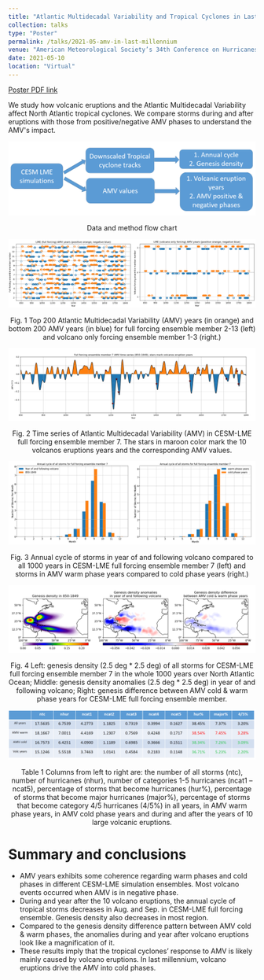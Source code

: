 ```yaml
---
title: "Atlantic Multidecadal Variability and Tropical Cyclones in Last Millennium Climate"
collection: talks
type: "Poster"
permalink: /talks/2021-05-amv-in-last-millennium
venue: "American Meteorological Society’s 34th Conference on Hurricanes and Tropical Meteorology"
date: 2021-05-10
location: "Virtual"
---
```


[Poster PDF link](/files/poster/AMS-34th-hurricane.pdf)

We study how volcanic eruptions and the Atlantic Multidecadal Variability affect North Atlantic tropical cyclones. We compare storms during and after eruptions with those from positive/negative AMV phases to understand the AMV's impact.

![data and method](../figures/presentation/2021-ams-hurricane-poster-figure-0.png)
<p style="text-align: center;">Data and method flow chart</p>

![figure 1](../figures/presentation/2021-ams-hurricane-poster-figure-1.png)
<p style="text-align: center;">Fig. 1 Top 200 Atlantic Multidecadal Variability (AMV) years (in orange) and bottom 200 AMV years (in blue) for full forcing ensemble member 2-13 (left) and volcano only forcing ensemble member 1-3 (right.)</p>

![figure 2](../figures/presentation/2021-ams-hurricane-poster-figure-2.png)
<p style="text-align: center;">Fig. 2 Time series of Atlantic Multidecadal Variability (AMV) in CESM-LME full forcing ensemble member 7. The stars in maroon color mark the 10 volcanos eruptions years and the corresponding AMV values.</p>

![figure 3](../figures/presentation/2021-ams-hurricane-poster-figure-3.png)
<p style="text-align: center;">Fig. 3 Annual cycle of storms in year of and following volcano compared to all 1000 years in CESM-LME full forcing ensemble member 7 (left) and storms in AMV warm phase years compared to cold phase years (right.)</p>

![figure 4](../figures/presentation/2021-ams-hurricane-poster-figure-4.png)
<p style="text-align: center;">Fig. 4 Left: genesis density (2.5 deg * 2.5 deg) of all storms for CESM-LME full forcing ensemble member 7 in the whole 1000 years over North Atlantic Ocean; Middle: genesis density anomalies (2.5 deg * 2.5 deg) in year of and following volcano; Right: genesis difference between AMV cold & warm phase years for CESM-LME full forcing ensemble member.</p>

![table 1](../figures/presentation/2021-ams-hurricane-poster-table-1.png)
<p style="text-align: center;">Table 1 Columns from left to right are: the number of all storms (ntc), number of hurricanes (nhur), number of categories 1-5 hurricanes (ncat1 – ncat5), percentage of storms that become hurricanes (hur%), percentage of storms that become major hurricanes (major%), percentage of storms that become category 4/5 hurricanes (4/5%) in all years, in AMV warm phase years, in AMV cold phase years and during and after the years of 10 large volcanic eruptions.</p>


Summary and conclusions
=======================
* AMV years exhibits some coherence regarding warm phases and cold phases in different CESM-LME simulation ensembles. Most volcano events occurred when AMV is in negative phase.
* During and year after the 10 volcano eruptions, the annual cycle of tropical storms decreases in Aug. and Sep. in CESM-LME full forcing ensemble. Genesis density also decreases in most region.
* Compared to the genesis density difference pattern between AMV cold & warm phases, the anomalies during and year after volcano eruptions look like a magnification of it.
* These results imply that the tropical cyclones’ response to AMV is likely mainly caused by volcano eruptions. In last millennium, volcano eruptions drive the AMV into cold phases.
